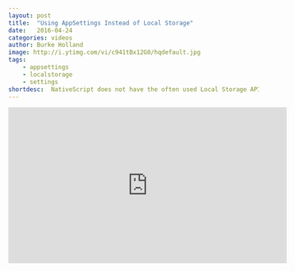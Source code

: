 ```yaml
---
layout: post
title:  "Using AppSettings Instead of Local Storage"
date:   2016-04-24
categories: videos
author: Burke Holland
image: http://i.ytimg.com/vi/c941tBx12G0/hqdefault.jpg
tags: 
    - appsettings
    - localstorage
    - settings
shortdesc: 	NativeScript does not have the often used Local Storage API, but it does have a very similar API called “ApplicationSettings” that can be used in almost the exact same way. In this video we look at how to stringify, store and retrieve objects.
---
```

<iframe width="560" height="315" src="https://www.youtube.com/embed/c941tBx12G0" frameborder="0" allowfullscreen></iframe>
